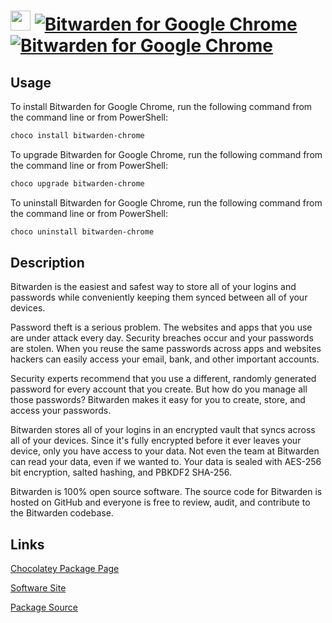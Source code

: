 ﻿# <img src="https://cdn.jsdelivr.net/gh/strausmann/ChocolateyPackages/icons/bitwarden.png" width="32" height="32"/> [![Bitwarden for Google Chrome](https://img.shields.io/chocolatey/v/bitwarden-chrome.svg?label=Bitwarden+for+Google+Chrome)](https://community.chocolatey.org/packages/bitwarden-chrome) [![Bitwarden for Google Chrome](https://img.shields.io/chocolatey/dt/bitwarden-chrome.svg)](https://community.chocolatey.org/packages/bitwarden-chrome)

## Usage

To install Bitwarden for Google Chrome, run the following command from the command line or from PowerShell:

```powershell
choco install bitwarden-chrome
```

To upgrade Bitwarden for Google Chrome, run the following command from the command line or from PowerShell:

```powershell
choco upgrade bitwarden-chrome
```

To uninstall Bitwarden for Google Chrome, run the following command from the command line or from PowerShell:

```powershell
choco uninstall bitwarden-chrome
```

## Description

Bitwarden is the easiest and safest way to store all of your logins and passwords while conveniently keeping them synced between all of your devices.

Password theft is a serious problem. The websites and apps that you use are under attack every day. Security breaches occur and your passwords are stolen. When you reuse the same passwords across apps and websites hackers can easily access your email, bank, and other important accounts.

Security experts recommend that you use a different, randomly generated password for every account that you create. But how do you manage all those passwords? Bitwarden makes it easy for you to create, store, and access your passwords.

Bitwarden stores all of your logins in an encrypted vault that syncs across all of your devices. Since it's fully encrypted before it ever leaves your device, only you have access to your data. Not even the team at Bitwarden can read your data, even if we wanted to. Your data is sealed with AES-256 bit encryption, salted hashing, and PBKDF2 SHA-256.

Bitwarden is 100% open source software. The source code for Bitwarden is hosted on GitHub and everyone is free to review, audit, and contribute to the Bitwarden codebase.
    

## Links

[Chocolatey Package Page](https://community.chocolatey.org/packages/bitwarden-chrome)

[Software Site](https://chrome.google.com/webstore/detail/bitwarden-free-password-m/nngceckbapebfimnlniiiahkandclblb)

[Package Source](https://github.com/strausmann/ChocolateyPackages/tree/master/manual/bitwarden-chrome)

